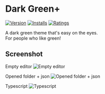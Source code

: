 # Dark Green+

[![Version](https://vsmarketplacebadge.apphb.com/version-short/kazelone.vscode-dark-green-plus.svg)](https://marketplace.visualstudio.com/items?itemName=kazelone.vscode-dark-green-plus)
[![Installs](https://vsmarketplacebadge.apphb.com/installs-short/kazelone.vscode-dark-green-plus.svg)](https://marketplace.visualstudio.com/items?itemName=kazelone.vscode-dark-green-plus)
[![Ratings](https://vsmarketplacebadge.apphb.com/rating-short/kazelone.vscode-dark-green-plus.svg)](https://marketplace.visualstudio.com/items?itemName=kazelone.vscode-dark-green-plus)

A dark green theme that's easy on the eyes.<br/>
For people who like green!

## Screenshot
Empty editor
![Empty editor](https://i.imgur.com/dKMMJl6.png)

Opened folder + json
![Opened folder + json](https://i.imgur.com/NMOf6Pn.png)

Typescript
![Typescript](https://i.imgur.com/SLXzZSd.png)
